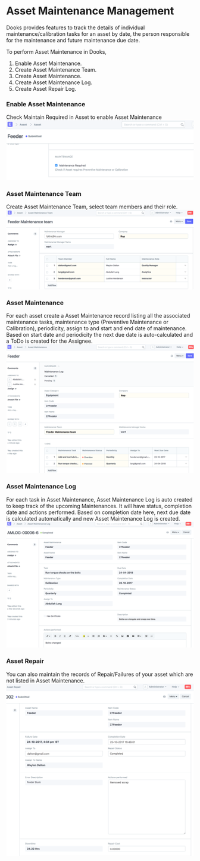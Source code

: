 <!-- add-breadcrumbs -->
# Asset Maintenance Management
Dooks provides features to track the details of individual maintenance/calibration tasks for an asset by date, the person responsible for the maintenance and future maintenance due date.

To perform Asset Maintenance in Dooks,

  1. Enable Asset Maintenance.
  2. Create Asset Maintenance Team.
  3. Create Asset Maintenance.
  4. Create Asset Maintenance Log.
  5. Create Asset Repair Log.

### Enable Asset Maintenance
Check Maintain Required in Asset to enable Asset Maintenance
<img class="screenshot" alt="Asset" src="./assets/maintenance_required.png">

### Asset Maintenance Team
Create Asset Maintenance Team, select team members and their role.
<img class="screenshot" alt="Asset" src="./assets/asset_maintenance_team.png">


### Asset Maintenance
For each asset create a Asset Maintenance record listing all the associated maintenance tasks, maintenance type (Preventive Maintenance or Calibration), periodicity, assign to and start and end date of maintenance. Based on start date and periodicity the next due date is auto-calculated and a ToDo is created for the Assignee.
<img class="screenshot" alt="Asset" src="./assets/asset_maintenance.png">

### Asset Maintenance Log
For each task in Asset Maintenance, Asset Maintenance Log is auto created to keep track of the upcoming Maintenances. It will have status, completion date and actions performed. Based on completion date here, next due date is calculated automatically and new Asset Maintenance Log is created.
<img class="screenshot" alt="Asset" src="./assets/asset_maintenance_log.png">

### Asset Repair
You can also maintain the records of Repair/Failures of your asset which are not listed in Asset Maintenance.
<img class="screenshot" alt="Asset" src="./assets/asset_repair.png">